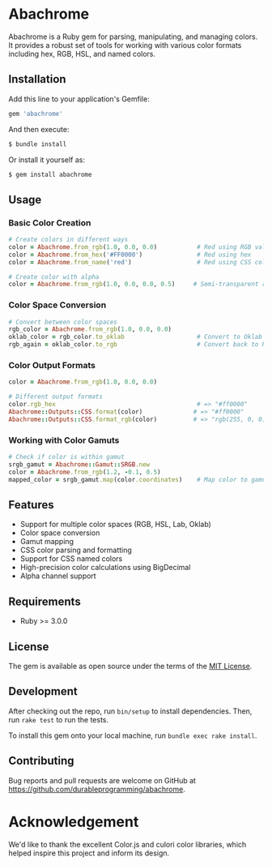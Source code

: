 # Abachrome

Abachrome is a Ruby gem for parsing, manipulating, and managing colors. It provides a robust set of tools for working with various color formats including hex, RGB, HSL, and named colors.

## Installation

Add this line to your application's Gemfile:

```ruby
gem 'abachrome'
```

And then execute:

```bash
$ bundle install
```

Or install it yourself as:

```bash
$ gem install abachrome
```

## Usage

### Basic Color Creation

```ruby
# Create colors in different ways
color = Abachrome.from_rgb(1.0, 0.0, 0.0)           # Red using RGB values
color = Abachrome.from_hex('#FF0000')               # Red using hex
color = Abachrome.from_name('red')                  # Red using CSS color name

# Create color with alpha
color = Abachrome.from_rgb(1.0, 0.0, 0.0, 0.5)     # Semi-transparent red
```

### Color Space Conversion

```ruby
# Convert between color spaces
rgb_color = Abachrome.from_rgb(1.0, 0.0, 0.0)
oklab_color = rgb_color.to_oklab                    # Convert to Oklab
rgb_again = oklab_color.to_rgb                      # Convert back to RGB
```

### Color Output Formats

```ruby
color = Abachrome.from_rgb(1.0, 0.0, 0.0)

# Different output formats
color.rgb_hex                                       # => "#ff0000"
Abachrome::Outputs::CSS.format(color)              # => "#ff0000"
Abachrome::Outputs::CSS.format_rgb(color)          # => "rgb(255, 0, 0)"
```

### Working with Color Gamuts

```ruby
# Check if color is within gamut
srgb_gamut = Abachrome::Gamut::SRGB.new
color = Abachrome.from_rgb(1.2, -0.1, 0.5)
mapped_color = srgb_gamut.map(color.coordinates)    # Map color to gamut
```

## Features

- Support for multiple color spaces (RGB, HSL, Lab, Oklab)
- Color space conversion
- Gamut mapping
- CSS color parsing and formatting
- Support for CSS named colors
- High-precision color calculations using BigDecimal
- Alpha channel support

## Requirements

- Ruby >= 3.0.0

## License

The gem is available as open source under the terms of the [MIT License](https://opensource.org/licenses/MIT).

## Development

After checking out the repo, run `bin/setup` to install dependencies. Then, run `rake test` to run the tests.

To install this gem onto your local machine, run `bundle exec rake install`.

## Contributing

Bug reports and pull requests are welcome on GitHub at https://github.com/durableprogramming/abachrome.

# Acknowledgement

We'd like to thank the excellent Color.js and culori color libraries, which helped inspire this project and
inform its design.
